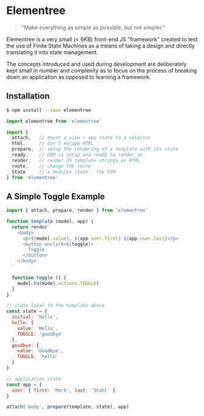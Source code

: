 # Elementree
> "Make everything as simple as possible, but not simpler."

Elementree is a very small (< 6KB) front-end JS "framework" created to test
the use of Finite State Machines as a means of taking a design and directly
translating it into state management.

The concepts introduced and used during development are deliberately kept small
in number and complexity as to focus on the process of breaking down an
application as opposed to learning a framework.

## Installation

```sh
$ npm install --save elementree
```

```js
import elementree from 'elementree'

import {
  attach,   // mount a view + app state to a selector
  html,     // don't escape HTML
  prepare,  // setup the rendering of a template with its state
  ready,    // DOM is setup and ready to render on
  render,   // render JS template strings as HTML
  route,    // change the route
  State     // a modules state - the FSM
} from 'elementree'
```

## A Simple Toggle Example

```js
import { attach, prepare, render } from 'elementree'

function template (model, app) {
  return render`
    <body>
      <p>${model.value}, ${app.user.first} ${app.user.last}</p>
      <button onclick=${toggle}>
        Toggle
      </button>
    </body>
  `

  function toggle () {
    model.to(model.actions.TOGGLE)
  }
}

// state local to the template above
const state = {
  initial: 'hello',
  hello: {
    value: 'Hello',
    TOGGLE: 'goodbye'
  },
  goodbye: {
    value: 'Goodbye',
    TOGGLE: 'hello'
  }
}

// application state
const app = {
  user: { first: 'Mark', last: 'Stahl' }
}

attach('body', prepare(template, state), app)
```